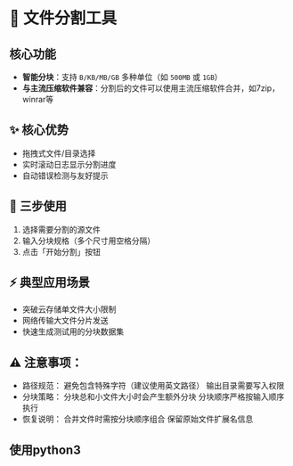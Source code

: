 # 📁 文件分割工具

## 核心功能  
- **智能分块**：支持 `B/KB/MB/GB` 多种单位（如 `500MB` 或 `1GB`）  
- **与主流压缩软件兼容**：分割后的文件可以使用主流压缩软件合并，如7zip，winrar等 

## ✨ 核心优势  
- 拖拽式文件/目录选择  
- 实时滚动日志显示分割进度  
- 自动错误检测与友好提示  

## 🚀 三步使用  
1. 选择需要分割的源文件  
2. 输入分块规格（多个尺寸用空格分隔）  
3. 点击「开始分割」按钮  

## ⚡ 典型应用场景  
- 突破云存储单文件大小限制  
- 网络传输大文件分片发送  
- 快速生成测试用的分块数据集  

## ⚠️ 注意事项：
- 路径规范：
    避免包含特殊字符（建议使用英文路径）
    输出目录需要写入权限
- 分块策略：
    分块总和小文件大小时会产生额外分块
    分块顺序严格按输入顺序执行
- 恢复说明：
    合并文件时需按分块顺序组合
    保留原始文件扩展名信息

## 使用python3
